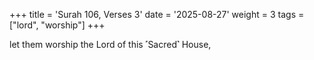 +++
title = 'Surah 106, Verses 3'
date = '2025-08-27'
weight = 3
tags = ["lord", "worship"]
+++

let them worship the Lord of this ˹Sacred˺ House,
